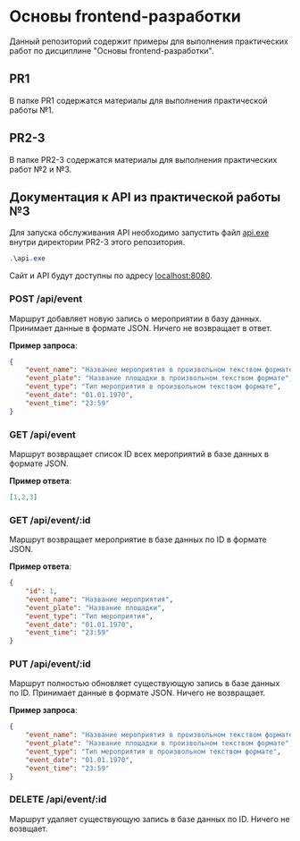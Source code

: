 # Основы frontend-разработки

Данный репозиторий содержит примеры для выполнения практических работ по дисциплине "Основы frontend-разработки".

## PR1

В папке PR1 содержатся материалы для выполнения практической работы №1. 

## PR2-3

В папке PR2-3 содержатся материалы для выполнения практических работ №2 и №3.

## Документация к API из практической работы №3

Для запуска обслуживания API необходимо запустить файл [api.exe](https://github.com/DKuzn/frontend-dev-basics/releases) внутри директории PR2-3 этого репозитория.

```powershell
.\api.exe
```

Сайт и API будут доступны по адресу [localhost:8080](http://localhost:8080).

### POST /api/event

Маршрут добавляет новую запись о мероприятии в базу данных. Принимает данные в формате JSON. Ничего не возвращает в ответ.


**Пример запроса**:

```json
{
    "event_name": "Название мероприятия в произвольном текством формате",
    "event_plate": "Название площадки в произвольном текством формате",
    "event_type": "Тип мероприятия в произвольном текством формате",
    "event_date": "01.01.1970",
    "event_time": "23:59"
}
```

### GET /api/event

Маршрут возвращает список ID всех мероприятий в базе данных в формате JSON.

**Пример ответа**:

```json
[1,2,3]
```

### GET /api/event/:id

Маршрут возвращает мероприятие в базе данных по ID в формате JSON.

**Пример ответа**:

```json
{
    "id": 1,
    "event_name": "Название мероприятия",
    "event_plate": "Название площадки",
    "event_type": "Тип мероприятия",
    "event_date": "01.01.1970",
    "event_time": "23:59"
}
```

### PUT /api/event/:id

Маршрут полностью обновляет существующую запись в базе данных по ID. Принимает данные в формате JSON. Ничего не возвращает.

**Пример запроса**:

```json
{
    "event_name": "Название мероприятия в произвольном текством формате",
    "event_plate": "Название площадки в произвольном текством формате",
    "event_type": "Тип мероприятия в произвольном текством формате",
    "event_date": "01.01.1970",
    "event_time": "23:59"
}
```

### DELETE /api/event/:id

Маршрут удаляет существующую запись в базе данных по ID. Ничего не возвщает.
